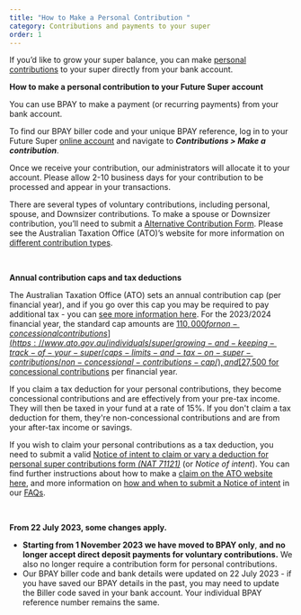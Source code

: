 ```yaml
---
title: "How to Make a Personal Contribution "
category: Contributions and payments to your super
order: 1
---
```

If you’d like to grow your super balance, you can make [personal contributions](https://www.ato.gov.au/individuals/super/growing-and-keeping-track-of-your-super/how-to-save-more-in-your-super/personal-super-contributions/) to your super directly from your bank account.



**How to make a personal contribution to your Future Super account**

You can use BPAY to make a payment (or recurring payments) from your bank account.

To find our BPAY biller code and your unique BPAY reference, log in to your Future Super [online account](https://my.futuresuper.com.au) and navigate to ***Contributions > Make a contribution***.

Once we receive your contribution, our administrators will allocate it to your account. Please allow 2-10 business days for your contribution to be processed and appear in your transactions. 

There are several types of voluntary contributions, including personal, spouse, and Downsizer contributions. To make a spouse or Downsizer contribution, you’ll need to submit a [Alternative Contribution Form](https://www.futuresuper.com.au/alternativecontributionform). Please see the Australian Taxation Office (ATO)’s website for more information on [different contribution types](https://www.ato.gov.au/individuals/super/growing-and-keeping-track-of-your-super/how-to-save-more-in-your-super/).

 

**Annual contribution caps and tax deductions** 

The Australian Taxation Office (ATO) sets an annual contribution cap (per financial year), and if you go over this cap you may be required to pay additional tax - you can [see more information here](https://www.ato.gov.au/Individuals/Super/Growing-and-keeping-track-of-your-super/Caps-limits-and-tax-on-super-contributions/). For the 2023/2024 financial year, the standard cap amounts are [$110,000 for non-concessional contributions](https://www.ato.gov.au/individuals/super/growing-and-keeping-track-of-your-super/caps-limits-and-tax-on-super-contributions/non-concessional-contributions-cap/), and [$27,500 for concessional contributions](https://www.ato.gov.au/individuals/super/growing-and-keeping-track-of-your-super/caps-limits-and-tax-on-super-contributions/concessional-contributions-cap/) per financial year. 

If you claim a tax deduction for your personal contributions, they become concessional contributions and are effectively from your pre-tax income. They will then be taxed in your fund at a rate of 15%. If you don't claim a tax deduction for them, they're non-concessional contributions and are from your after-tax income or savings. 

If you wish to claim your personal contributions as a tax deduction, you need to submit a valid [Notice of intent to claim or vary a deduction for personal super contributions form *(NAT 71121)*](https://www.ato.gov.au/Forms/Notice-of-intent-to-claim-or-vary-a-deduction-for-personal-super-contributions/) (or *Notice of intent*). You can find further instructions about how to make a [claim on the ATO website here](https://www.ato.gov.au/Individuals/Super/Growing-and-keeping-track-of-your-super/How-to-save-more-in-your-super/Personal-super-contributions/), and more information on [how and when to submit a Notice of intent](https://www.futuresuper.com.au/faqs/when-should-i-submit-a-notice-of-intent-for-a-personal-contribution/) in our [FAQs](https://www.futuresuper.com.au/support-and-faqs/).

 

**From 22 July 2023, some changes apply.**

* **Starting from 1 November 2023 we have moved to BPAY only**, **and no longer accept direct deposit payments for voluntary contributions.** We also no longer require a contribution form for personal contributions.
* Our BPAY biller code and bank details were updated on 22 July 2023 - if you have saved our BPAY details in the past, you may need to update the Biller code saved in your bank account. Your individual BPAY reference number remains the same.

